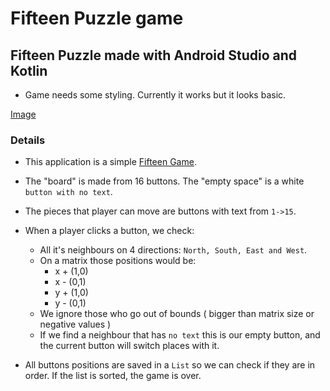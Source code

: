 # Fifteen Puzzle game
## Fifteen Puzzle made with Android Studio and Kotlin

* Game needs some styling. Currently it works but it looks basic.

[Image](https://github.com/giuraionut/android-fifteenpuzzle/blob/main/presentation/img.png)

### Details

* This application is a simple [Fifteen Game](https://en.wikipedia.org/wiki/15_puzzle).
* The "board" is made from 16 buttons. The "empty space" is a white `button with no text`.
* The pieces that player can move are buttons with text from `1->15`.

* When a player clicks a button, we check:
    * All it's neighbours on 4 directions: `North, South, East and West`.
     * On a matrix those positions would be:
        * x + (1,0)
        * x - (0,1)
        * y + (1,0)
        * y - (0,1)
    * We ignore those who go out of bounds ( bigger than matrix size or negative values )
    * If we find a neighbour that has `no text` this is our empty button, and the current button will switch places with it.
* All buttons positions are saved in a `List` so we can check if they are in order. If the list is sorted, the game is over.
